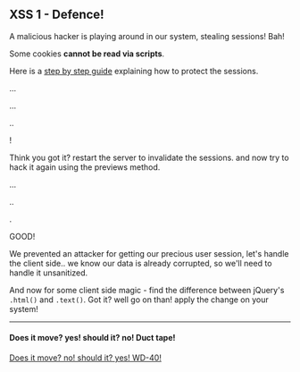 XSS 1 - Defence!
----------------------

A malicious hacker is playing around in our system, stealing sessions! Bah!

Some cookies **cannot be read via scripts**.

Here is a [step by step guide](http://lmgtfy.com/?q=you+didn%27t+think+i+would+make+it+this+easy+right%3F+search+for+it!) explaining how to protect the sessions.

... 

...

..

!

Think you got it? restart the server to invalidate the sessions. and now try to hack it again using the previews method.

...

..

.

GOOD!

We prevented an attacker for getting our precious user session, let's handle the client side.. we know our data is already corrupted, so we'll need to handle it unsanitized.

And now for some client side magic - find the difference between jQuery's `.html()` and `.text()`. Got it? well go on than! apply the change on your system! 

- - - 
#### Does it move? yes! should it? no! Duct tape!
[Does it move? no! should it? yes! WD-40!](02-XSS.md)